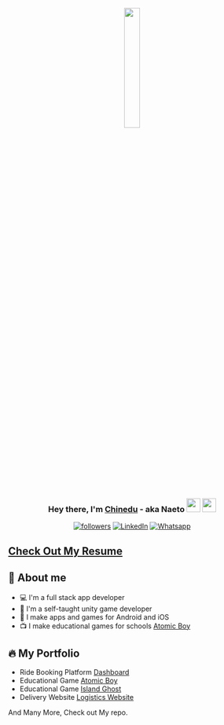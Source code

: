 <p align="center"><img width="25%"  src="https://user-images.githubusercontent.com/7928001/188270861-73e3b007-50ed-436b-89e6-cd09aeec7469.png" height="25%"/></p>

<h3 align="center">Hey there, I'm <a href="https://www.linkedin.com/in/chinedu-etoamaihe-a041a6105/">Chinedu</a> - aka Naeto <img src="https://media.giphy.com/media/hvRJCLFzcasrR4ia7z/giphy.gif" width="28"> <img src="https://emojis.slackmojis.com/emojis/images/1531849430/4246/blob-sunglasses.gif?1531849430" width="28"/></h3>

<p align="center">
  <a href="https://github.com/blinks32"><img alt="followers" title="Follow me on Github" src="https://img.shields.io/github/followers/blinks32?color=236ad3&style=for-the-badge&logo=github&label=Follow"/></a>
    <a href="https://www.linkedin.com/in/chinedu-etoamaihe-a041a6105/"><img alt="LinkedIn" title="LinkedIn" src="https://img.shields.io/badge/-LinkedIn-0077B5?style=for-the-badge&logo=linkedin&logoColor=white"/></a>
  <a href="https://api.whatsapp.com/send?phone=+2347089930308&text=Hello%20Chinedu"><img alt="Whatsapp" title="Whatsapp" src="https://img.shields.io/badge/WhatsApp-25D366?style=for-the-badge&logo=whatsapp&logoColor=white"/></a>
<!--    <a href="mailto:playstudio86@gmail.com?subject=I'm%20an%20ionic%20developer%20with%205%20years%20experience.&body=Adsdffdfdfd"><img src="https://img.shields.io/badge/e‑mail-D14836.svg?style=for-the-badge&logo=GMail&logoColor=white"/></a> -->
</p>

## [Check Out My Resume](https://docs.google.com/document/d/10Gjm8zHpT3zV3AYQtBEDFVwgF7HXqItg2GNQWUkymB8/edit?usp=sharing)

## 📖 About me

* 💻 I'm a full stack app developer
* 🎨 I'm a self-taught unity game developer
* 📱 I make apps and games for Android and iOS
* 📺 I make educational games for schools [Atomic Boy](https://app.legendsoflearning.com/join/YXNzaWdubWVudC0xNTY4MDky?type=game)

## 🔥 My Portfolio

* Ride Booking Platform
[Dashboard](https://ionic4-taxi-f1bdf.web.app/)
* Educational Game
[Atomic Boy](https://app.legendsoflearning.com/join/YXNzaWdubWVudC0xNTY4MDky?type=game)
* Educational Game
[Island Ghost](https://app.legendsoflearning.com/join/YXNzaWdubWVudC0xNTY4MDky?type=game)
* Delivery Website
[Logistics Website](https://movelogisticscourier.com/)

And Many More, Check out My repo.
